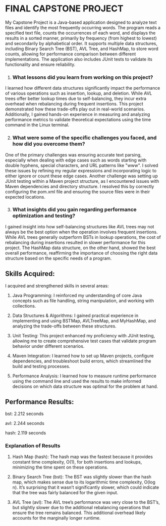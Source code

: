 # FINAL CAPSTONE PROJECT

My Capstone Project is a Java-based application designed to analyze text files and identify the most frequently occurring words. The program reads a specified text file, counts the occurrences of each word, and displays the results in a sorted manner, primarily by frequency (from highest to lowest) and secondarily by alphabetical order. It supports multiple data structures, including Binary Search Tree (BST), AVL Tree, and HashMap, to store word counts, allowing for performance comparison between different implementations. The application also includes JUnit tests to validate its functionality and ensure reliability.

1. ### What lessons did you learn from working on this project?

I learned how different data structures significantly impact the performance of various operations such as insertion, lookup, and deletion. While AVL trees offer better lookup times due to self-balancing, they incur extra overhead when rebalancing during frequent insertions. This project demonstrated how these trade-offs play out in real-world scenarios. Additionally, I gained hands-on experience in measuring and analyzing performance metrics to validate theoretical expectations using the time command in the Linux terminal.

2. ### What were some of the specific challenges you faced, and how did you overcome them?

One of the primary challenges was ensuring accurate text parsing, especially when dealing with edge cases such as words starting with double hyphens, special characters, and URL patterns like "www". I solved these issues by refining my regular expressions and incorporating logic to either ignore or count these edge cases. Another challenge was setting up JUnit testing within a Maven project structure, as I encountered issues with Maven dependencies and directory structure. I resolved this by correctly configuring the pom.xml file and ensuring the source files were in their expected locations.

3. ### What insights did you gain regarding performance optimization and testing?

I gained insight into how self-balancing structures like AVL trees may not always be the best option when the operation involves frequent insertions. While AVL trees generally outperform BSTs in lookup operations, the cost of rebalancing during insertions resulted in slower performance for this project. The HashMap data structure, on the other hand, showed the best overall performance, reaffirming the importance of choosing the right data structure based on the specific needs of a program.

## Skills Acquired:

I acquired and strengthened skills in several areas:

1. Java Programming: I reinforced my understanding of core Java concepts such as file handling, string manipulation, and working with collections.

2. Data Structures & Algorithms: I gained practical experience in implementing and using BSTMap, AVLTreeMap, and MyHashMap, and analyzing the trade-offs between these structures.

3. Unit Testing: This project enhanced my proficiency with JUnit testing, allowing me to create comprehensive test cases that validate program behavior under different scenarios.

4. Maven Integration: I learned how to set up Maven projects, configure dependencies, and troubleshoot build errors, which streamlined the build and testing processes.

5. Performance Analysis: I learned how to measure runtime performance using the command line and used the results to make informed decisions on which data structure was optimal for the problem at hand.


## Performance Results:

bst: 2.212 seconds

avl: 2.244 seconds

hash: 2.119 seconds

### Explanation of Results

1. Hash Map (hash):
The hash map was the fastest because it provides constant time complexity, O(1), for both insertions and lookups, minimizing the time spent on these operations.

2. Binary Search Tree (bst):
The BST was slightly slower than the hash map, which makes sense due to its logarithmic time complexity, O(log n). It’s surprising that it wasn’t significantly slower, which could indicate that the tree was fairly balanced for the given input.

3. AVL Tree (avl):
The AVL tree’s performance was very close to the BST’s, but slightly slower due to the additional rebalancing operations that ensure the tree remains balanced. This additional overhead likely accounts for the marginally longer runtime.